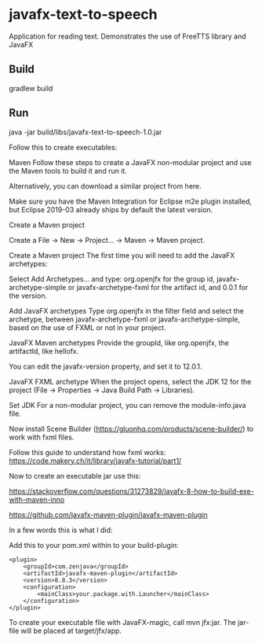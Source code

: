 # javafx-text-to-speech
Application for reading text.
Demonstrates the use of FreeTTS library and JavaFX

## Build
gradlew build

## Run
java -jar build/libs/javafx-text-to-speech-1.0.jar


Follow this to create executables:

Maven
Follow these steps to create a JavaFX non-modular project and use the Maven tools to build it and run it.

Alternatively, you can download a similar project from here.

Make sure you have the Maven Integration for Eclipse m2e plugin installed, but Eclipse 2019-03 already ships by default the latest version.

Create a Maven project

Create a File -> New -> Project... -> Maven -> Maven project.

Create a Maven project The first time you will need to add the JavaFX archetypes:

Select Add Archetypes... and type: org.openjfx for the group id,  javafx-archetype-simple or javafx-archetype-fxml for the artifact id, and 0.0.1 for the version.

Add JavaFX archetypes Type org.openjfx in the filter field and select the archetype, between javafx-archetype-fxml or javafx-archetype-simple, based on the use of FXML or not in your project.

JavaFX Maven archetypes Provide the groupId, like org.openjfx, the artifactId, like hellofx.

You can edit the javafx-version property, and set it to 12.0.1.

JavaFX FXML archetype When the project opens, select the JDK 12 for the project (File -> Properties -> Java Build Path -> Libraries).

Set JDK For a non-modular project, you can remove the module-info.java file.


Now install Scene Builder (https://gluonhq.com/products/scene-builder/) to work with fxml files.

Follow this guide to understand how fxml works: https://code.makery.ch/it/library/javafx-tutorial/part1/


Now to create an executable jar use this:

https://stackoverflow.com/questions/31273829/javafx-8-how-to-build-exe-with-maven-inno

https://github.com/javafx-maven-plugin/javafx-maven-plugin

In a few words this is what I did:


Add this to your pom.xml within to your build-plugin:


```
<plugin>
    <groupId>com.zenjava</groupId>
    <artifactId>javafx-maven-plugin</artifactId>
    <version>8.8.3</version>
    <configuration>
        <mainClass>your.package.with.Launcher</mainClass>
    </configuration>
</plugin>
```
To create your executable file with JavaFX-magic, call mvn jfx:jar. The jar-file will be placed at target/jfx/app.
